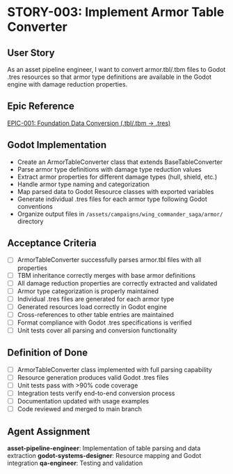 # STORY-003: Implement Armor Table Converter

## User Story
As an asset pipeline engineer, I want to convert armor.tbl/.tbm files to Godot .tres resources so that armor type definitions are available in the Godot engine with damage reduction properties.

## Epic Reference
[EPIC-001: Foundation Data Conversion (.tbl/.tbm → .tres)](../epics/EPIC-001-foundation-data-conversion.md)

## Godot Implementation
- Create an ArmorTableConverter class that extends BaseTableConverter
- Parse armor type definitions with damage type reduction values
- Extract armor properties for different damage types (hull, shield, etc.)
- Handle armor type naming and categorization
- Map parsed data to Godot Resource classes with exported variables
- Generate individual .tres files for each armor type following Godot conventions
- Organize output files in `/assets/campaigns/wing_commander_saga/armor/` directory

## Acceptance Criteria
- [ ] ArmorTableConverter successfully parses armor.tbl files with all properties
- [ ] TBM inheritance correctly merges with base armor definitions
- [ ] All damage reduction properties are correctly extracted and validated
- [ ] Armor type categorization is properly maintained
- [ ] Individual .tres files are generated for each armor type
- [ ] Generated resources load correctly in Godot engine
- [ ] Cross-references to other table entries are maintained
- [ ] Format compliance with Godot .tres specifications is verified
- [ ] Unit tests cover all parsing and conversion functionality

## Definition of Done
- [ ] ArmorTableConverter class implemented with full parsing capability
- [ ] Resource generation produces valid Godot .tres files
- [ ] Unit tests pass with >90% code coverage
- [ ] Integration tests verify end-to-end conversion process
- [ ] Documentation updated with usage examples
- [ ] Code reviewed and merged to main branch

## Agent Assignment
**asset-pipeline-engineer**: Implementation of table parsing and data extraction
**godot-systems-designer**: Resource mapping and Godot integration
**qa-engineer**: Testing and validation